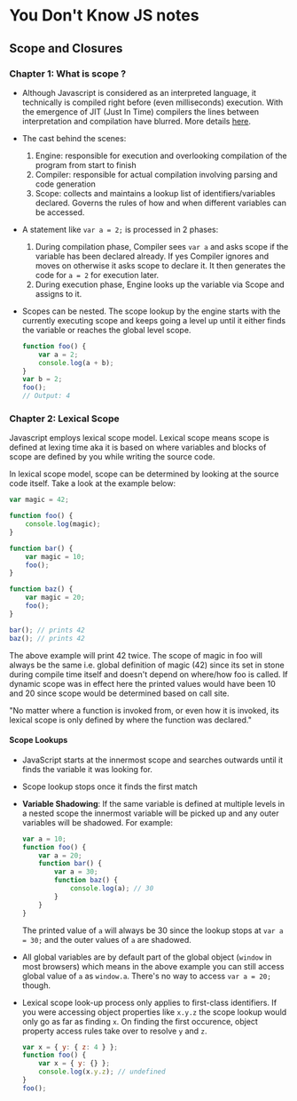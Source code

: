 
# You Don't Know JS notes

## Scope and Closures

### Chapter 1: What is scope ?
* Although Javascript is considered as an interpreted language, it technically is compiled right before (even milliseconds) execution. With the emergence of JIT (Just In Time) compilers the lines between interpretation and compilation have blurred. More details [here](https://softwareengineering.stackexchange.com/questions/138521/is-javascript-interpreted-by-design).

* The cast behind the scenes:
  1. Engine: responsible for execution and overlooking compilation of the program from start to finish
  2. Compiler: responsible for actual compilation involving parsing and code generation
  3. Scope: collects and maintains a lookup list of identifiers/variables declared. Governs the rules of how and when different variables can be accessed.

* A statement like `var a = 2;` is processed in 2 phases:
  1. During compilation phase, Compiler sees `var a` and asks scope if the variable has been declared already. If yes Compiler ignores and moves on otherwise it asks scope to declare it. It then generates the code for `a = 2` for execution later.
  2. During execution phase, Engine looks up the variable via Scope and assigns to it.

* Scopes can be nested. The scope lookup by the engine starts with the currently executing scope and keeps going a level up until it either finds the variable or reaches the global level scope.
	``` javascript
	function foo() {
		var a = 2;
	    console.log(a + b);
	}
	var b = 2;
	foo();
	// Output: 4
	```

### Chapter 2: Lexical Scope
Javascript employs lexical scope model. Lexical scope means scope is defined at lexing time aka it is based on where variables and blocks of scope are defined by you while writing the source code.

In lexical scope model, scope can be determined by looking at the source code itself. Take a look at the example below:

``` javascript
var magic = 42;

function foo() {
	console.log(magic);
}

function bar() {
	var magic = 10;
	foo();
}

function baz() {
	var magic = 20;
	foo();
}

bar(); // prints 42
baz(); // prints 42
```
The above example will print 42 twice. The scope of magic in foo will always be the same i.e. global definition of magic (42) since its set in stone during compile time itself and doesn't depend on where/how foo is called. If dynamic scope was in effect here the printed values would have been 10 and 20 since scope would be determined based on call site.

"No matter where a function is invoked from, or even how it is invoked, its lexical scope is only defined by where the function was declared."

#### Scope Lookups

* JavaScript starts at the innermost scope and searches outwards until it finds the variable it was looking for.

* Scope lookup stops once it finds the first match

* **Variable Shadowing**: If the same variable is defined at multiple levels in a nested scope the innermost variable will be picked up and any outer variables will be shadowed. For example:
	```javascript
	var a = 10;
	function foo() {
		var a = 20;
		function bar() {
			var a = 30;
			function baz() {
				console.log(a); // 30
			}
		}
	}
	```
	The printed value of ```a``` will always be 30 since the lookup stops at ```var a = 30;``` and the outer values of ```a``` are shadowed.
	
* All global variables are by default part of the global object (```window``` in most browsers) which means in the above example you can still access global value of ```a``` as ```window.a```. There's no way to access ```var a = 20;``` though.

*  Lexical scope look-up process only applies to first-class identifiers. If you were accessing object properties like ```x.y.z``` the scope lookup would only go as far as finding ```x```. On finding the first occurence, object property access rules take over to resolve ```y``` and ```z```.
	```javascript
	var x = { y: { z: 4 } };
	function foo() {
	    var x = { y: {} };
	    console.log(x.y.z); // undefined
	}
	foo();
	```